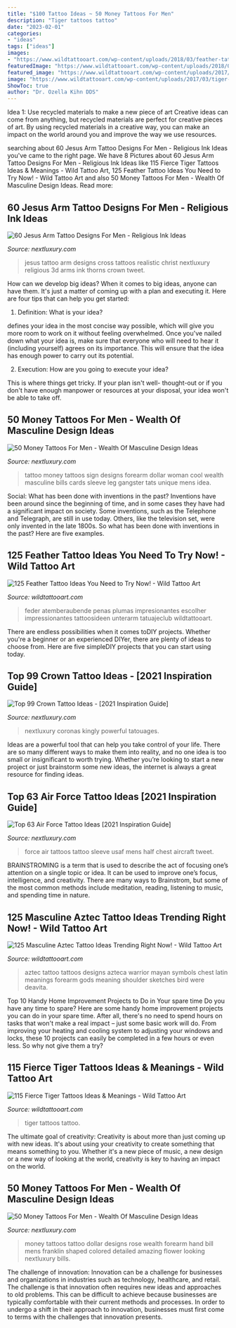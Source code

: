 ```yaml
---
title: "$100 Tattoo Ideas ~ 50 Money Tattoos For Men"
description: "Tiger tattoos tattoo"
date: "2023-02-01"
categories:
- "ideas"
tags: ["ideas"]
images:
- "https://www.wildtattooart.com/wp-content/uploads/2018/03/feather-tattoos-07031815.jpg"
featuredImage: "https://www.wildtattooart.com/wp-content/uploads/2018/03/feather-tattoos-07031815.jpg"
featured_image: "https://www.wildtattooart.com/wp-content/uploads/2017/05/aztec-tattoos-12051713.jpg"
image: "https://www.wildtattooart.com/wp-content/uploads/2017/03/tiger-tattoos-02031715.jpg"
ShowToc: true
author: "Dr. Ozella Kihn DDS"
---
```



Idea 1: Use recycled materials to make a new piece of art
Creative ideas can come from anything, but recycled materials are perfect for creative pieces of art. By using recycled materials in a creative way, you can make an impact on the world around you and improve the way we use resources.

	

		
searching about 60 Jesus Arm Tattoo Designs For Men - Religious Ink Ideas you've came to the right page. We have 8 Pictures about 60 Jesus Arm Tattoo Designs For Men - Religious Ink Ideas like 115 Fierce Tiger Tattoos Ideas &amp; Meanings - Wild Tattoo Art, 125 Feather Tattoo Ideas You Need to Try Now! - Wild Tattoo Art and also 50 Money Tattoos For Men - Wealth Of Masculine Design Ideas. Read more:
		
    
## 60 Jesus Arm Tattoo Designs For Men - Religious Ink Ideas

<img loading=lazy src="https://nextluxury.com/wp-content/uploads/realistic-guys-jesus-on-the-cross-tattoo-on-arms.jpg" onerror="this.onerror=null;this.src='https://tse4.mm.bing.net/th?id=OIP.-XC2y1oBuMjKBO7y9GSoQgHaHa&amp;pid=15.1';" alt="60 Jesus Arm Tattoo Designs For Men - Religious Ink Ideas">

_Source: nextluxury.com_

>jesus tattoo arm designs cross tattoos realistic christ nextluxury religious 3d arms ink thorns crown tweet. 

	

How can we develop big ideas?
When it comes to big ideas, anyone can have them. It's just a matter of coming up with a plan and executing it. Here are four tips that can help you get started:
1. Definition: What is your idea?

 defines your idea in the most concise way possible, which will give you more room to work on it without feeling overwhelmed. Once you've nailed down what your idea is, make sure that everyone who will need to hear it (including yourself) agrees on its importance. This will ensure that the idea has enough power to carry out its potential.

2. Execution: How are you going to execute your idea?

This is where things get tricky. If your plan isn't well- thought-out or if you don't have enough manpower or resources at your disposal, your idea won't be able to take off.

    
## 50 Money Tattoos For Men - Wealth Of Masculine Design Ideas

<img loading=lazy src="http://nextluxury.com/wp-content/uploads/money-sign-tattoos-for-men.jpg" onerror="this.onerror=null;this.src='https://tse2.mm.bing.net/th?id=OIP.-eZQjh6BZ7n7S5bmJLpavwHaHa&amp;pid=15.1';" alt="50 Money Tattoos For Men - Wealth Of Masculine Design Ideas">

_Source: nextluxury.com_

>tattoo money tattoos sign designs forearm dollar woman cool wealth masculine bills cards sleeve leg gangster tats unique mens idea. 

	

Social: What has been done with inventions in the past?
Inventions have been around since the beginning of time, and in some cases they have had a significant impact on society. Some inventions, such as the Telephone and Telegraph, are still in use today. Others, like the television set, were only invented in the late 1800s. So what has been done with inventions in the past? Here are five examples.

    
## 125 Feather Tattoo Ideas You Need To Try Now! - Wild Tattoo Art

<img loading=lazy src="https://www.wildtattooart.com/wp-content/uploads/2018/03/feather-tattoos-07031815.jpg" onerror="this.onerror=null;this.src='https://tse1.mm.bing.net/th?id=OIP.y6Si1dj0UJ4GqXKsIyE9kgHaHa&amp;pid=15.1';" alt="125 Feather Tattoo Ideas You Need to Try Now! - Wild Tattoo Art">

_Source: wildtattooart.com_

>feder atemberaubende penas plumas impresionantes escolher impressionantes tattoosideen unterarm tatuajeclub wildtattooart. 

	

There are endless possibilities when it comes toDIY projects. Whether you're a beginner or an experienced DIYer, there are plenty of ideas to choose from. Here are five simpleDIY projects that you can start using today.

    
## Top 99 Crown Tattoo Ideas - [2021 Inspiration Guide]

<img loading=lazy src="https://nextluxury.com/wp-content/uploads/fantastic-dichrome-crown-tattoo-on-arms-for-men.jpg" onerror="this.onerror=null;this.src='https://tse4.mm.bing.net/th?id=OIP.UOyYMn43ARpiPzYPk6OFdgHaHa&amp;pid=15.1';" alt="Top 99 Crown Tattoo Ideas - [2021 Inspiration Guide]">

_Source: nextluxury.com_

>nextluxury coronas kingly powerful tatouages. 

	

Ideas are a powerful tool that can help you take control of your life. There are so many different ways to make them into reality, and no one idea is too small or insignificant to worth trying. Whether you’re looking to start a new project or just brainstorm some new ideas, the internet is always a great resource for finding ideas.

    
## Top 63 Air Force Tattoo Ideas [2021 Inspiration Guide]

<img loading=lazy src="https://nextluxury.com/wp-content/uploads/us-air-force-half-sleeve-mens-aircraft-tower-tattoo-with-night-sky.jpg" onerror="this.onerror=null;this.src='https://tse4.mm.bing.net/th?id=OIP.hfEbSZoNXqQPFVjVTQK_owHaHa&amp;pid=15.1';" alt="Top 63 Air Force Tattoo Ideas [2021 Inspiration Guide]">

_Source: nextluxury.com_

>force air tattoos tattoo sleeve usaf mens half chest aircraft tweet. 

	

BRAINSTROMING is a term that is used to describe the act of focusing one’s attention on a single topic or idea. It can be used to improve one’s focus, intelligence, and creativity. There are many ways to Brainstrom, but some of the most common methods include meditation, reading, listening to music, and spending time in nature.

    
## 125 Masculine Aztec Tattoo Ideas Trending Right Now! - Wild Tattoo Art

<img loading=lazy src="https://www.wildtattooart.com/wp-content/uploads/2017/05/aztec-tattoos-12051713.jpg" onerror="this.onerror=null;this.src='https://tse2.mm.bing.net/th?id=OIP.nev5CZInn7kiFlnz0J8DEwHaHa&amp;pid=15.1';" alt="125 Masculine Aztec Tattoo Ideas Trending Right Now! - Wild Tattoo Art">

_Source: wildtattooart.com_

>aztec tattoo tattoos designs azteca warrior mayan symbols chest latin meanings forearm gods meaning shoulder sketches bird were deavita. 

	

Top 10 Handy Home Improvement Projects to Do in Your spare time
Do you have any time to spare? Here are some handy home improvement projects you can do in your spare time. After all, there's no need to spend hours on tasks that won't make a real impact – just some basic work will do. From improving your heating and cooling system to adjusting your windows and locks, these 10 projects can easily be completed in a few hours or even less. So why not give them a try?

    
## 115 Fierce Tiger Tattoos Ideas &amp; Meanings - Wild Tattoo Art

<img loading=lazy src="https://www.wildtattooart.com/wp-content/uploads/2017/03/tiger-tattoos-02031715.jpg" onerror="this.onerror=null;this.src='https://tse4.mm.bing.net/th?id=OIP.-nvA9E0Bnp6Tndd6cFRz6wHaJ6&amp;pid=15.1';" alt="115 Fierce Tiger Tattoos Ideas &amp; Meanings - Wild Tattoo Art">

_Source: wildtattooart.com_

>tiger tattoos tattoo. 

	

The ultimate goal of creativity:
Creativity is about more than just coming up with new ideas. It's about using your creativity to create something that means something to you. Whether it's a new piece of music, a new design or a new way of looking at the world, creativity is key to having an impact on the world.

    
## 50 Money Tattoos For Men - Wealth Of Masculine Design Ideas

<img loading=lazy src="http://nextluxury.com/wp-content/uploads/mens-money-tattoos-designs.jpg" onerror="this.onerror=null;this.src='https://tse3.mm.bing.net/th?id=OIP.tX-rq7bEH6L7qfoz9gYJcQAAAA&amp;pid=15.1';" alt="50 Money Tattoos For Men - Wealth Of Masculine Design Ideas">

_Source: nextluxury.com_

>money tattoos tattoo dollar designs rose wealth forearm hand bill mens franklin shaped colored detailed amazing flower looking nextluxury bills. 

	

The challenge of innovation:
Innovation can be a challenge for businesses and organizations in industries such as technology, healthcare, and retail. The challenge is that innovation often requires new ideas and approaches to old problems. This can be difficult to achieve because businesses are typically comfortable with their current methods and processes. In order to undergo a shift in their approach to innovation, businesses must first come to terms with the challenges that innovation presents.

